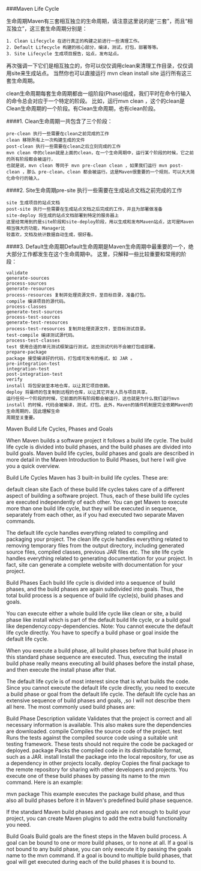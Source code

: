 ###Maven Life Cycle

生命周期Maven有三套相互独立的生命周期，请注意这里说的是“三套”，而且“相互独立”，这三套生命周期分别是： 
```
1. Clean Lifecycle 在进行真正的构建之前进行一些清理工作。 
2. Default Lifecycle 构建的核心部分，编译，测试，打包，部署等等。 
3. Site Lifecycle 生成项目报告，站点，发布站点。
```
 
再次强调一下它们是相互独立的，你可以仅仅调用clean来清理工作目录，仅仅调用site来生成站点。
当然你也可以直接运行 mvn clean install site 运行所有这三套生命周期。 

clean生命周期每套生命周期都由一组阶段(Phase)组成，我们平时在命令行输入的命令总会对应于一个特定的阶段。
比如，运行mvn clean ，这个的clean是Clean生命周期的一个阶段。有Clean生命周期，也有clean阶段。

####1. Clean生命周期一共包含了三个阶段： 
```
pre-clean 执行一些需要在clean之前完成的工作 
clean 移除所有上一次构建生成的文件 
post-clean 执行一些需要在clean之后立刻完成的工作 
mvn clean 中的clean就是上面的clean，在一个生命周期中，运行某个阶段的时候，它之前的所有阶段都会被运行，
也就是说，mvn clean 等同于 mvn pre-clean clean ，如果我们运行 mvn post-clean ，那么 pre-clean，clean 都会被运行。这是Maven很重要的一个规则，可以大大简化命令行的输入。 
```

####2. Site生命周期pre-site 执行一些需要在生成站点文档之前完成的工作 
```
site 生成项目的站点文档 
post-site 执行一些需要在生成站点文档之后完成的工作，并且为部署做准备 
site-deploy 将生成的站点文档部署到特定的服务器上 
这里经常用到的是site阶段和site-deploy阶段，用以生成和发布Maven站点，这可是Maven相当强大的功能，Manager比
较喜欢，文档及统计数据自动生成，很好看。 
```
####3. Default生命周期Default生命周期是Maven生命周期中最重要的一个，绝大部分工作都发生在这个生命周期中。
这里，只解释一些比较重要和常用的阶段： 
```
validate 
generate-sources 
process-sources 
generate-resources 
process-resources 复制并处理资源文件，至目标目录，准备打包。 
compile 编译项目的源代码。 
process-classes 
generate-test-sources 
process-test-sources 
generate-test-resources 
process-test-resources 复制并处理资源文件，至目标测试目录。 
test-compile 编译测试源代码。 
process-test-classes 
test 使用合适的单元测试框架运行测试。这些测试代码不会被打包或部署。 
prepare-package 
package 接受编译好的代码，打包成可发布的格式，如 JAR 。 
pre-integration-test 
integration-test 
post-integration-test 
verify 
install 将包安装至本地仓库，以让其它项目依赖。 
deploy 将最终的包复制到远程的仓库，以让其它开发人员与项目共享。 
运行任何一个阶段的时候，它前面的所有阶段都会被运行，这也就是为什么我们运行mvn install 的时候，代码会被编译，测试，打包。此外，Maven的插件机制是完全依赖Maven的生命周期的，因此理解生命
周期至关重要。 

```


Maven Build Life Cycles, Phases and Goals

When Maven builds a software project it follows a build life cycle. The build life cycle is divided 
into build phases, and the build phases are divided into build goals. Maven build life cycles, build 
phases and goals are described in more detail in the Maven Introduction to Build Phases, but here I 
will give you a quick overview.

Build Life Cycles
Maven has 3 built-in build life cycles. These are:

default
clean
site
Each of these build life cycles takes care of a different aspect of building a software project. Thus, 
each of these build life cycles are executed independently of each other. You can get Maven to execute 
more than one build life cycle, but they will be executed in sequence, separately from each other, as 
if you had executed two separate Maven commands.

The default life cycle handles everything related to compiling and packaging your project. The clean 
life cycle handles everything related to removing temporary files from the output directory, including
generated source files, compiled classes, previous JAR files etc. The site life cycle handles everything 
related to generating documentation for your project. In fact, site can generate a complete website with 
documentation for your project.

Build Phases
Each build life cycle is divided into a sequence of build phases, and the build phases are again subdivided
into goals. Thus, the total build process is a sequence of build life cycle(s), build phases and goals.

You can execute either a whole build life cycle like clean or site, a build phase like install which is 
part of the default build life cycle, or a build goal like dependency:copy-dependencies. Note: You cannot
execute the default life cycle directly. You have to specify a build phase or goal inside the default 
life cycle.

When you execute a build phase, all build phases before that build phase in this standard phase sequence 
are executed. Thus, executing the install build phase really means executing all build phases before the 
install phase, and then execute the install phase after that.

The default life cycle is of most interest since that is what builds the code. Since you cannot execute 
the default life cycle directly, you need to execute a build phase or goal from the default life cycle. 
The default life cycle has an extensive sequence of build phases and goals, ,so I will not describe them
all here. The most commonly used build phases are:

Build Phase	Description
validate	Validates that the project is correct and all necessary information is available. 
This also makes sure the dependencies are downloaded.
compile	Compiles the source code of the project.
test	Runs the tests against the compiled source code using a suitable unit testing framework. 
These tests should not require the code be packaged or deployed.
package	Packs the compiled code in its distributable format, such as a JAR.
install	Install the package into the local repository, for use as a dependency in other projects 
locally.
deploy	Copies the final package to the remote repository for sharing with other developers and projects.
You execute one of these build phases by passing its name to the mvn command. Here is an example:

mvn package
This example executes the package build phase, and thus also all build phases before it in Maven's 
predefined build phase sequence.

If the standard Maven build phases and goals are not enough to build your project, you can create 
Maven plugins to add the extra build functionality you need.

Build Goals
Build goals are the finest steps in the Maven build process. A goal can be bound to one or more 
build phases, or to none at all. If a goal is not bound to any build phase, you can only execute 
it by passing the goals name to the mvn command. If a goal is bound to multiple build phases, 
that goal will get executed during each of the build phases it is bound to.
